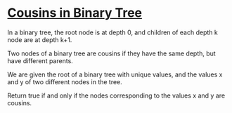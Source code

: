 # [Cousins in Binary Tree](https://leetcode.com/problems/cousins-in-binary-tree/)

In a binary tree, the root node is at depth 0, and children of each depth k node are at depth k+1.  

Two nodes of a binary tree are cousins if they have the same depth, but have different parents.  

We are given the root of a binary tree with unique values, and the values x and y of two different nodes in the tree.  

Return true if and only if the nodes corresponding to the values x and y are cousins.  